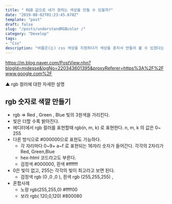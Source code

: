 ```yaml
---
title: " RGB 값으로 내가 원하는 색상을 만들 수 있을까?"
date: "2019-08-02T01:23:45.678Z"
template: "post"
draft: false
slug: "/posts/understandRGBcolor /"
category: "Develop"
tags: 
- "Css"
description: "바름은(는) css 색상을 지정하다가 색상을 혼자서 만들어 볼 수 있겠다는 생각이 떠올랐다.  어떻게?"
---
```


https://m.blog.naver.com/PostView.nhn?blogId=midesse&logNo=220343601395&proxyReferer=https%3A%2F%2Fwww.google.com%2F  

▲ rgb 컬러에 대한 자세한 설명  



## rgb 숫자로 색깔 만들기 

- rgb  => Red , Green , Blue 빛의 3원색을 가리킨다. 
- 빛은 더할 수록 밝아진다. 
- 에디터에서 rgb 컬러를 표현할때 rgb(n, m, k) 로 표현한다. n, m, k 의 값은 0~ 255 
- 다른 방식으로 #000000으로 표현도 가능하다.
  - 각 자리마다 0~9+ a~f 로 표현되는 16자리 숫자가 들어간다. 각각의 2자리가 Red, Green,Blue 
  - hex-html 코드라고도 부른다.  
  - 검정색 #000000, 흰색 #ffffff  
- 0은 빛이 없고, 255는 각각의 빛이 최고라고 보면 된다. 
  -  검정색 rgb (0 ,0 ,0 ),  흰색 rgb (255,255,255) , 
- 혼합사례
  - 노랑 rgb(255,255,0) #ffff00
  - 보라 rgb( 120,0,120) #800080

